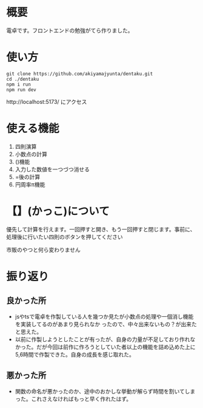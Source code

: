 # 概要

電卓です。フロントエンドの勉強がてら作りました。

# 使い方

```
git clone https://github.com/akiyamajyunta/dentaku.git
cd ./dentaku
npm i run 
npm run dev
```

http://localhost:5173/ にアクセス

# 使える機能

1. 四則演算
2. 小数点の計算
3. ()機能
4. 入力した数値を一つづつ消せる
5. =後の計算
6. 円周率π機能

# 【】(かっこ)について
優先して計算を行えます。一回押すと開き、もう一回押すと閉じます。事前に、処理後に行いたい四則のボタンを押してください

市販のやつと何ら変わりません

# 振り返り

## 良かった所

- jsやtsで電卓を作製している人を幾つか見たが小数点の処理や一個消し機能を実装してるのがあまり見られなか ったので、中々出来ないもの？が出来たと思えた。
- 以前に作製しようとしたことが有ったが、自身の力量が不足しており作れなかった。だが今回は前作に作ろうとしていた者以上の機能を詰め込めた上に5,6時間で作製できた。自身の成長を感じ取れた。

 
## 悪かった所

- 関数の命名が悪かったのか、途中のおかしな挙動が解らず時間を割いてしまった。これさえなければもっと早く作れたはず。